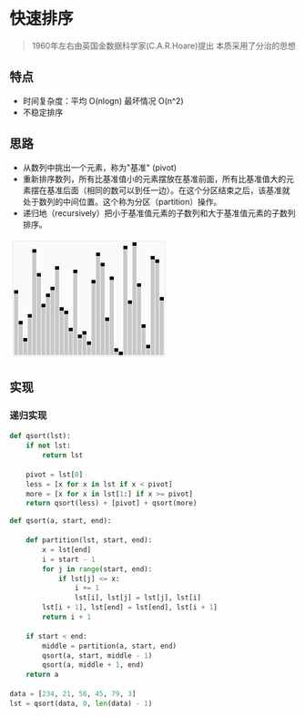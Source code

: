 # 快速排序

> 1960年左右由英国金数据科学家(C.A.R.Hoare)提出
> 本质采用了分治的思想

## 特点

- 时间复杂度：平均 O(nlogn) 最坏情况 O(n^2)
- 不稳定排序

## 思路

- 从数列中挑出一个元素，称为"基准" (pivot)
- 重新排序数列，所有比基准值小的元素摆放在基准前面，所有比基准值大的元素摆在基准后面（相同的数可以到任一边）。在这个分区结束之后，该基准就处于数列的中间位置。这个称为分区（partition）操作。
- 递归地（recursively）把小于基准值元素的子数列和大于基准值元素的子数列排序。


![](./_image/Sorting_quicksort_anim.gif)


## 实现

### 递归实现

```python
def qsort(lst):
    if not lst:
        return lst

    pivot = lst[0]
    less = [x for x in lst if x < pivot]
    more = [x for x in lst[1:] if x >= pivot]
    return qsort(less) + [pivot] + qsort(more)
```

```python
def qsort(a, start, end):

    def partition(lst, start, end):
        x = lst[end]
        i = start - 1
        for j in range(start, end):
            if lst[j] <= x:
                i += 1
                lst[i], lst[j] = lst[j], lst[i]
        lst[i + 1], lst[end] = lst[end], lst[i + 1]
        return i + 1

    if start < end:
        middle = partition(a, start, end)
        qsort(a, start, middle - 1)
        qsort(a, middle + 1, end)
    return a

data = [234, 21, 56, 45, 79, 3]
lst = qsort(data, 0, len(data) - 1)
```
